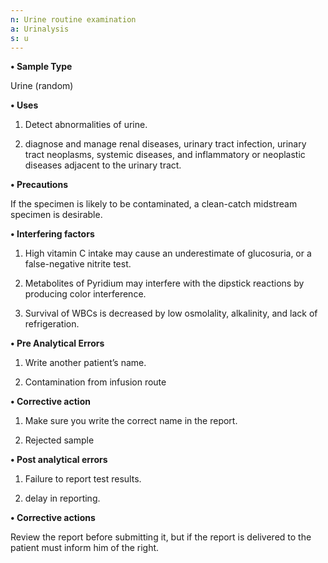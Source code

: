 ```yaml
---
n: Urine routine examination
a: Urinalysis
s: u
---
```



__•	Sample Type__

Urine (random)

__•	Uses__

1.	Detect abnormalities of urine.

2.	diagnose and manage renal diseases, urinary tract infection, urinary tract neoplasms, systemic diseases, and inflammatory or neoplastic diseases adjacent to the urinary tract.

__•	Precautions__

If the specimen is likely to be contaminated, a clean-catch midstream specimen is desirable.

__•	Interfering factors__

1.	High vitamin C intake may cause an underestimate of glucosuria, or a false-negative nitrite test. 

2.	Metabolites of Pyridium may interfere with the dipstick reactions by producing color interference.

3.	Survival of WBCs is decreased by low osmolality, alkalinity, and lack of refrigeration.

__•	Pre Analytical Errors__

1.	Write another patient’s name.

2.	Contamination from infusion route

__•	Corrective action__ 

1.	Make sure you write the correct name in the report.

2.	Rejected sample

__•	Post analytical errors__

1.	Failure to report test results.

2.	delay in reporting.

__•	Corrective actions__

Review the report before submitting it, but if the report is delivered to the patient must inform him of the right.